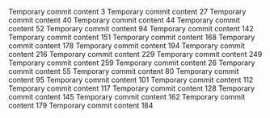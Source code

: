 Temporary commit content 3
Temporary commit content 27
Temporary commit content 40
Temporary commit content 44
Temporary commit content 52
Temporary commit content 94
Temporary commit content 142
Temporary commit content 151
Temporary commit content 168
Temporary commit content 178
Temporary commit content 194
Temporary commit content 216
Temporary commit content 229
Temporary commit content 249
Temporary commit content 259
Temporary commit content 26
Temporary commit content 55
Temporary commit content 80
Temporary commit content 95
Temporary commit content 101
Temporary commit content 112
Temporary commit content 117
Temporary commit content 128
Temporary commit content 145
Temporary commit content 162
Temporary commit content 179
Temporary commit content 184
